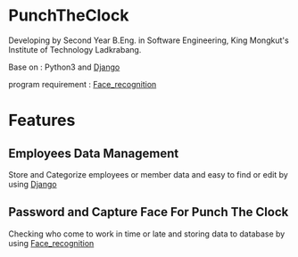 # PunchTheClock

Developing by Second Year B.Eng. in Software Engineering, King Mongkut's Institute of Technology Ladkrabang.

Base on : Python3 and [Django](https://www.djangoproject.com/)

program requirement : [Face_recognition](https://github.com/ageitgey/face_recognition)
# Features

## Employees Data Management

Store and Categorize employees or member data and easy to find or edit by using [Django](https://www.djangoproject.com/)

## Password and Capture Face For Punch The Clock

Checking who come to work in time or late and storing data to database by using [Face_recognition](https://github.com/ageitgey/face_recognition)
